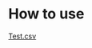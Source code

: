 # How to use 
[Test.csv](https://github.com/Pratick9/Meesho_Payment_Reconcillation/files/9792296/Test.csv)

